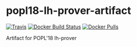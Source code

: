# popl18-lh-prover-artifact

[![Travis](https://img.shields.io/travis/iu-parfunc/popl18-lh-prover-artifact.svg)]()
[![Docker Build Status](https://img.shields.io/docker/build/parfunc/popl18-lh-prover-artifact.svg)]()
[![Docker Pulls](https://img.shields.io/docker/pulls/parfunc/popl18-lh-prover-artifact.svg)]()

Artifact for POPL'18 lh-prover
